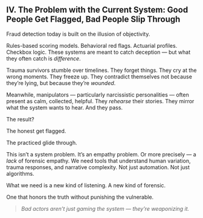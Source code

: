 ## IV. **The Problem with the Current System: Good People Get Flagged, Bad People Slip Through**

Fraud detection today is built on the illusion of objectivity.

Rules-based scoring models. Behavioral red flags. Actuarial profiles. Checkbox logic. These systems are meant to catch deception — but what they often catch is *difference*.

Trauma survivors stumble over timelines. They forget things. They cry at the wrong moments. They freeze up. They contradict themselves not because they’re lying, but because they’re *wounded*.

Meanwhile, manipulators — particularly narcissistic personalities — often present as calm, collected, helpful. They *rehearse* their stories. They mirror what the system wants to hear. And they pass.

The result?

The honest get flagged.

The practiced glide through.

This isn’t a system problem. It’s an empathy problem. Or more precisely — a *lack* of forensic empathy. We need tools that understand human variation, trauma responses, and narrative complexity. Not just automation. Not just algorithms.

What we need is a new kind of listening. A new kind of forensic.

One that honors the truth without punishing the vulnerable.

> *Bad actors aren’t just gaming the system — they’re weaponizing it.*
